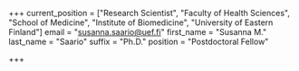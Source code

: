 +++
current_position = ["Research Scientist", "Faculty of Health Sciences", "School of Medicine", "Institute of Biomedicine", "University of Eastern Finland"]
email = "susanna.saario@uef.fi"
first_name = "Susanna M."
last_name = "Saario"
suffix = "Ph.D."
position = "Postdoctoral Fellow"

+++

